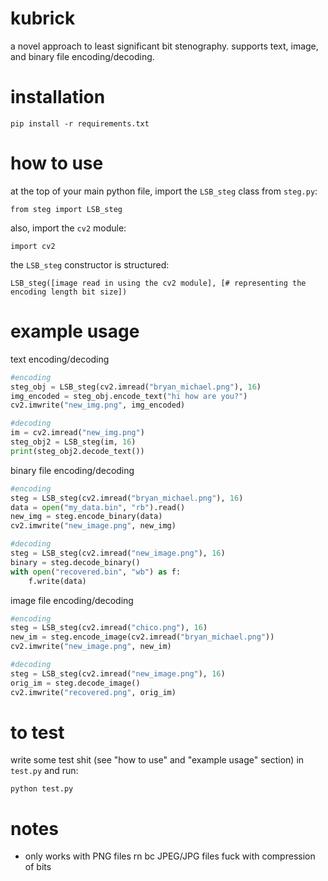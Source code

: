 # kubrick

a novel approach to least significant bit stenography.
supports text, image, and binary file encoding/decoding.

# installation

`pip install -r requirements.txt`

# how to use

at the top of your main python file, import the `LSB_steg` class from `steg.py`:

`from steg import LSB_steg`

also, import the `cv2` module:

`import cv2`

the `LSB_steg` constructor is structured:

`LSB_steg([image read in using the cv2 module], [# representing the encoding length bit size])`

# example usage

text encoding/decoding

```python
#encoding
steg_obj = LSB_steg(cv2.imread("bryan_michael.png"), 16)
img_encoded = steg_obj.encode_text("hi how are you?")
cv2.imwrite("new_img.png", img_encoded)

#decoding
im = cv2.imread("new_img.png")
steg_obj2 = LSB_steg(im, 16)
print(steg_obj2.decode_text())
```

binary file encoding/decoding

```python
#encoding
steg = LSB_steg(cv2.imread("bryan_michael.png"), 16)
data = open("my_data.bin", "rb").read()
new_img = steg.encode_binary(data)
cv2.imwrite("new_image.png", new_img)

#decoding
steg = LSB_steg(cv2.imread("new_image.png"), 16)
binary = steg.decode_binary()
with open("recovered.bin", "wb") as f:
    f.write(data)
```

image file encoding/decoding

```python
#encoding
steg = LSB_steg(cv2.imread("chico.png"), 16)
new_im = steg.encode_image(cv2.imread("bryan_michael.png"))
cv2.imwrite("new_image.png", new_im)

#decoding
steg = LSB_steg(cv2.imread("new_image.png"), 16)
orig_im = steg.decode_image()
cv2.imwrite("recovered.png", orig_im)
```

# to test

write some test shit (see "how to use" and "example usage" section) in `test.py`
and run:

`python test.py`

# notes

- only works with PNG files rn bc JPEG/JPG files fuck with compression of bits
